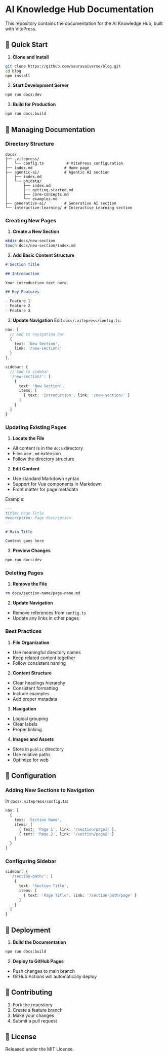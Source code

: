 # AI Knowledge Hub Documentation

This repository contains the documentation for the AI Knowledge Hub, built with VitePress.

## 🚀 Quick Start

1. **Clone and Install**
```bash
git clone https://github.com/sauravaiverse/blog.git
cd blog
npm install
```

2. **Start Development Server**
```bash
npm run docs:dev
```

3. **Build for Production**
```bash
npm run docs:build
```

## 📝 Managing Documentation

### Directory Structure
```
docs/
├── .vitepress/
│   └── config.ts          # VitePress configuration
├── index.md              # Home page
├── agentic-ai/           # Agentic AI section
│   ├── index.md
│   └── phidata/
│       ├── index.md
│       ├── getting-started.md
│       ├── core-concepts.md
│       └── examples.md
├── generative-ai/        # Generative AI section
└── interactive-learning/ # Interactive Learning section
```

### Creating New Pages

1. **Create a New Section**
```bash
mkdir docs/new-section
touch docs/new-section/index.md
```

2. **Add Basic Content Structure**
```markdown
# Section Title

## Introduction

Your introduction text here.

## Key Features

- Feature 1
- Feature 2
- Feature 3
```

3. **Update Navigation**
Edit `docs/.vitepress/config.ts`:
```ts
nav: [
  // Add to navigation bar
  {
    text: 'New Section',
    link: '/new-section/'
  }
],

sidebar: {
  // Add to sidebar
  '/new-section/': [
    {
      text: 'New Section',
      items: [
        { text: 'Introduction', link: '/new-section/' }
      ]
    }
  ]
}
```

### Updating Existing Pages

1. **Locate the File**
- All content is in the `docs` directory
- Files use `.md` extension
- Follow the directory structure

2. **Edit Content**
- Use standard Markdown syntax
- Support for Vue components in Markdown
- Front matter for page metadata

Example:
```markdown
---
title: Page Title
description: Page description
---

# Main Title

Content goes here
```

3. **Preview Changes**
```bash
npm run docs:dev
```

### Deleting Pages

1. **Remove the File**
```bash
rm docs/section-name/page-name.md
```

2. **Update Navigation**
- Remove references from `config.ts`
- Update any links in other pages

### Best Practices

1. **File Organization**
- Use meaningful directory names
- Keep related content together
- Follow consistent naming

2. **Content Structure**
- Clear headings hierarchy
- Consistent formatting
- Include examples
- Add proper metadata

3. **Navigation**
- Logical grouping
- Clear labels
- Proper linking

4. **Images and Assets**
- Store in `public` directory
- Use relative paths
- Optimize for web

## 🔧 Configuration

### Adding New Sections to Navigation

In `docs/.vitepress/config.ts`:
```ts
nav: [
  {
    text: 'Section Name',
    items: [
      { text: 'Page 1', link: '/section/page1' },
      { text: 'Page 2', link: '/section/page2' }
    ]
  }
]
```

### Configuring Sidebar

```ts
sidebar: {
  '/section-path/': [
    {
      text: 'Section Title',
      items: [
        { text: 'Page Title', link: '/section-path/page' }
      ]
    }
  ]
}
```

## 🚀 Deployment

1. **Build the Documentation**
```bash
npm run docs:build
```

2. **Deploy to GitHub Pages**
- Push changes to main branch
- GitHub Actions will automatically deploy

## 🤝 Contributing

1. Fork the repository
2. Create a feature branch
3. Make your changes
4. Submit a pull request

## 📝 License

Released under the MIT License.